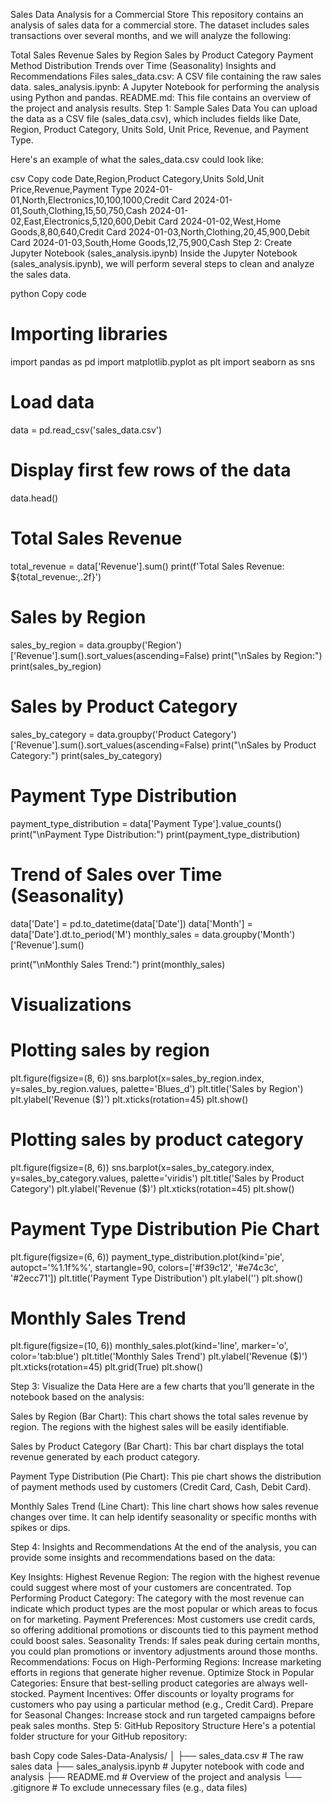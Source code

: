 Sales Data Analysis for a Commercial Store
This repository contains an analysis of sales data for a commercial store. The dataset includes sales transactions over several months, and we will analyze the following:

Total Sales Revenue
Sales by Region
Sales by Product Category
Payment Method Distribution
Trends over Time (Seasonality)
Insights and Recommendations
Files
sales_data.csv: A CSV file containing the raw sales data.
sales_analysis.ipynb: A Jupyter Notebook for performing the analysis using Python and pandas.
README.md: This file contains an overview of the project and analysis results.
Step 1: Sample Sales Data
You can upload the data as a CSV file (sales_data.csv), which includes fields like Date, Region, Product Category, Units Sold, Unit Price, Revenue, and Payment Type.

Here's an example of what the sales_data.csv could look like:

csv
Copy code
Date,Region,Product Category,Units Sold,Unit Price,Revenue,Payment Type
2024-01-01,North,Electronics,10,100,1000,Credit Card
2024-01-01,South,Clothing,15,50,750,Cash
2024-01-02,East,Electronics,5,120,600,Debit Card
2024-01-02,West,Home Goods,8,80,640,Credit Card
2024-01-03,North,Clothing,20,45,900,Debit Card
2024-01-03,South,Home Goods,12,75,900,Cash
Step 2: Create Jupyter Notebook (sales_analysis.ipynb)
Inside the Jupyter Notebook (sales_analysis.ipynb), we will perform several steps to clean and analyze the sales data.

python
Copy code
# Importing libraries
import pandas as pd
import matplotlib.pyplot as plt
import seaborn as sns

# Load data
data = pd.read_csv('sales_data.csv')

# Display first few rows of the data
data.head()

# Total Sales Revenue
total_revenue = data['Revenue'].sum()
print(f'Total Sales Revenue: ${total_revenue:,.2f}')

# Sales by Region
sales_by_region = data.groupby('Region')['Revenue'].sum().sort_values(ascending=False)
print("\nSales by Region:")
print(sales_by_region)

# Sales by Product Category
sales_by_category = data.groupby('Product Category')['Revenue'].sum().sort_values(ascending=False)
print("\nSales by Product Category:")
print(sales_by_category)

# Payment Type Distribution
payment_type_distribution = data['Payment Type'].value_counts()
print("\nPayment Type Distribution:")
print(payment_type_distribution)

# Trend of Sales over Time (Seasonality)
data['Date'] = pd.to_datetime(data['Date'])
data['Month'] = data['Date'].dt.to_period('M')
monthly_sales = data.groupby('Month')['Revenue'].sum()

print("\nMonthly Sales Trend:")
print(monthly_sales)

# Visualizations
# Plotting sales by region
plt.figure(figsize=(8, 6))
sns.barplot(x=sales_by_region.index, y=sales_by_region.values, palette='Blues_d')
plt.title('Sales by Region')
plt.ylabel('Revenue ($)')
plt.xticks(rotation=45)
plt.show()

# Plotting sales by product category
plt.figure(figsize=(8, 6))
sns.barplot(x=sales_by_category.index, y=sales_by_category.values, palette='viridis')
plt.title('Sales by Product Category')
plt.ylabel('Revenue ($)')
plt.xticks(rotation=45)
plt.show()

# Payment Type Distribution Pie Chart
plt.figure(figsize=(6, 6))
payment_type_distribution.plot(kind='pie', autopct='%1.1f%%', startangle=90, colors=['#f39c12', '#e74c3c', '#2ecc71'])
plt.title('Payment Type Distribution')
plt.ylabel('')
plt.show()

# Monthly Sales Trend
plt.figure(figsize=(10, 6))
monthly_sales.plot(kind='line', marker='o', color='tab:blue')
plt.title('Monthly Sales Trend')
plt.ylabel('Revenue ($)')
plt.xticks(rotation=45)
plt.grid(True)
plt.show()

Step 3: Visualize the Data
Here are a few charts that you’ll generate in the notebook based on the analysis:

Sales by Region (Bar Chart): This chart shows the total sales revenue by region. The regions with the highest sales will be easily identifiable.

Sales by Product Category (Bar Chart): This bar chart displays the total revenue generated by each product category.

Payment Type Distribution (Pie Chart): This pie chart shows the distribution of payment methods used by customers (Credit Card, Cash, Debit Card).

Monthly Sales Trend (Line Chart): This line chart shows how sales revenue changes over time. It can help identify seasonality or specific months with spikes or dips.

Step 4: Insights and Recommendations
At the end of the analysis, you can provide some insights and recommendations based on the data:

Key Insights:
Highest Revenue Region: The region with the highest revenue could suggest where most of your customers are concentrated.
Top Performing Product Category: The category with the most revenue can indicate which product types are the most popular or which areas to focus on for marketing.
Payment Preferences: Most customers use credit cards, so offering additional promotions or discounts tied to this payment method could boost sales.
Seasonality Trends: If sales peak during certain months, you could plan promotions or inventory adjustments around those months.
Recommendations:
Focus on High-Performing Regions: Increase marketing efforts in regions that generate higher revenue.
Optimize Stock in Popular Categories: Ensure that best-selling product categories are always well-stocked.
Payment Incentives: Offer discounts or loyalty programs for customers who pay using a particular method (e.g., Credit Card).
Prepare for Seasonal Changes: Increase stock and run targeted campaigns before peak sales months.
Step 5: GitHub Repository Structure
Here's a potential folder structure for your GitHub repository:

bash
Copy code
Sales-Data-Analysis/
│
├── sales_data.csv              # The raw sales data
├── sales_analysis.ipynb        # Jupyter notebook with code and analysis
├── README.md                   # Overview of the project and analysis
└── .gitignore                  # To exclude unnecessary files (e.g., data files)

